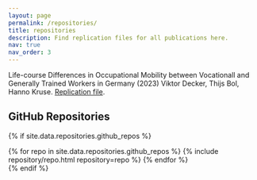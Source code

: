 ```yaml
---
layout: page
permalink: /repositories/
title: repositories
description: Find replication files for all publications here.
nav: true
nav_order: 3
---
```


Life-course Differences in Occupational Mobility between Vocationall and Generally Trained Workers in Germany (2023) Viktor Decker, Thijs Bol, Hanno Kruse.
[Replication file](https://github.com/vvdecker/occupational-mobility).
  
  
  
  
## GitHub Repositories

{% if site.data.repositories.github_repos %}
<div class="repositories d-flex flex-wrap flex-md-row flex-column justify-content-between align-items-center">
  {% for repo in site.data.repositories.github_repos %}
    {% include repository/repo.html repository=repo %}
  {% endfor %}
</div>
{% endif %}
